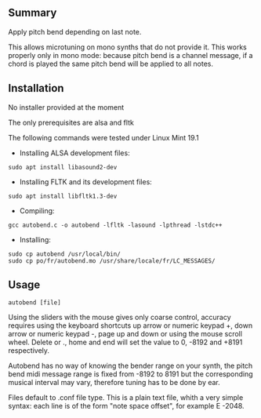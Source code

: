 ## Summary

Apply pitch bend depending on last note.

This allows microtuning on mono synths that do not provide it.
This works properly only in mono mode: because pitch bend is a channel message, if a chord is played the same pitch bend will be applied to all notes.

## Installation

No installer provided at the moment

The only prerequisites are alsa and fltk

The following commands were tested under Linux Mint 19.1

- Installing ALSA development files:
```
sudo apt install libasound2-dev
```
- Installing FLTK and its development files:
```
sudo apt install libfltk1.3-dev
```
- Compiling:
```
gcc autobend.c -o autobend -lfltk -lasound -lpthread -lstdc++
```
- Installing:
```
sudo cp autobend /usr/local/bin/
sudo cp po/fr/autobend.mo /usr/share/locale/fr/LC_MESSAGES/
```
## Usage
```
autobend [file]
```
Using the sliders with the mouse gives only coarse control, accuracy requires using the keyboard shortcuts
up arrow or numeric keypad +, down arrow or numeric keypad -, page up and down or using the mouse scroll wheel.
Delete or ., home and end will set the value to 0, -8192 and +8191 respectively.

Autobend has no way of knowing the bender range on your synth, the pitch bend midi message range is fixed from -8192 to 8191
but the corresponding musical interval may vary, therefore tuning has to be done by ear.

Files default to .conf file type. This is a plain text file, whith a very simple syntax: each line is of the form "note space offset", for example E -2048.
